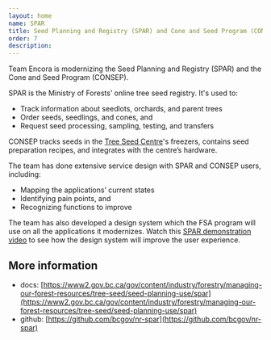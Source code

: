 ```yaml
---
layout: home
name: SPAR
title: Seed Planning and Registry (SPAR) and Cone and Seed Program (CONSEP) 
order: 7
description: 
---
```


Team Encora is modernizing the Seed Planning and Registry (SPAR) and the Cone and Seed Program (CONSEP). 

SPAR is the Ministry of Forests’ online tree seed registry. It's used to: 
- Track information about seedlots, orchards, and parent trees 
- Order seeds, seedlings, and cones, and 
- Request seed processing, sampling, testing, and transfers 

CONSEP tracks seeds in the [Tree Seed Centre](https://www2.gov.bc.ca/gov/content?id=B33FA5CCACF949158DA2DA602A6D9C5F)'s freezers, contains seed preparation recipes, and integrates with the centre’s hardware. 

The team has done extensive service design with SPAR and CONSEP users, including: 
- Mapping the applications’ current states 
- Identifying pain points, and 
- Recognizing functions to improve 

The team has also developed a design system which the FSA program will use on all the applications it modernizes. Watch this [SPAR demonstration video](https://www.youtube.com/watch?v=3fSDjj-bAbE) to see how the design system will improve the user experience. 

## More information
- docs:  [https://www2.gov.bc.ca/gov/content/industry/forestry/managing-our-forest-resources/tree-seed/seed-planning-use/spar](https://www2.gov.bc.ca/gov/content/industry/forestry/managing-our-forest-resources/tree-seed/seed-planning-use/spar)
- github: [https://github.com/bcgov/nr-spar](https://github.com/bcgov/nr-spar)
